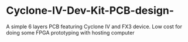 # Cyclone-IV-Dev-Kit-PCB-design-
A simple 6 layers PCB featuring Cyclone IV and FX3 device. Low cost for doing some FPGA prototyping with hosting computer
